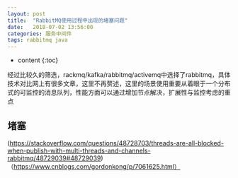 ```yaml
---
layout: post
title:  "RabbitMQ使用过程中出现的堵塞问题"
date:   2018-07-02 13:56:00
categories: 服务中间件
tags: rabbitmq java
---
```


* content
{:toc}

经过比较久的筛选，rackmq/kafka/rabbitmq/activemq中选择了rabbitmq，具体技术对比网上有很多文章，这里不再赘述，这里的场景使用重要从着眼于一个分布式的可监控的消息队列，性能方面可以通过增加节点解决，扩展性与监控考虑的重点





## 堵塞
(https://stackoverflow.com/questions/48728703/threads-are-all-blocked-when-publish-with-multi-threads-and-channels-rabbitmq/48729039#48729039)
（https://www.cnblogs.com/gordonkong/p/7061625.html）